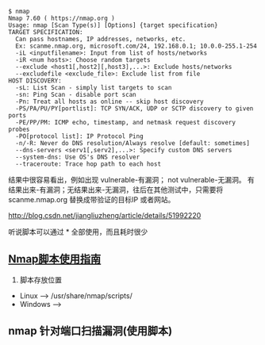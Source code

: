 ```
$ nmap
Nmap 7.60 ( https://nmap.org )
Usage: nmap [Scan Type(s)] [Options] {target specification}
TARGET SPECIFICATION:
  Can pass hostnames, IP addresses, networks, etc.
  Ex: scanme.nmap.org, microsoft.com/24, 192.168.0.1; 10.0.0-255.1-254
  -iL <inputfilename>: Input from list of hosts/networks
  -iR <num hosts>: Choose random targets
  --exclude <host1[,host2][,host3],...>: Exclude hosts/networks
  --excludefile <exclude_file>: Exclude list from file
HOST DISCOVERY:
  -sL: List Scan - simply list targets to scan
  -sn: Ping Scan - disable port scan
  -Pn: Treat all hosts as online -- skip host discovery
  -PS/PA/PU/PY[portlist]: TCP SYN/ACK, UDP or SCTP discovery to given ports
  -PE/PP/PM: ICMP echo, timestamp, and netmask request discovery probes
  -PO[protocol list]: IP Protocol Ping
  -n/-R: Never do DNS resolution/Always resolve [default: sometimes]
  --dns-servers <serv1[,serv2],...>: Specify custom DNS servers
  --system-dns: Use OS's DNS resolver
  --traceroute: Trace hop path to each host

```


结果中很容易看出，例如出现 vulnerable-有漏洞； not vulnerable-无漏洞。  有结果出来-有漏洞；无结果出来-无漏洞，往后在其他测试中，只需要将scanme.nmap.org 替换成带验证的目标IP 或者网站。

http://blog.csdn.net/jiangliuzheng/article/details/51992220

听说脚本可以通过 * 全部使用，而且耗时很少

## [Nmap脚本使用指南](https://zhuanlan.zhihu.com/p/26618074)
1. 脚本存放位置
  - Linux --> /usr/share/nmap/scripts/
  - Windows --> 

## nmap 针对端口扫描漏洞(使用脚本)